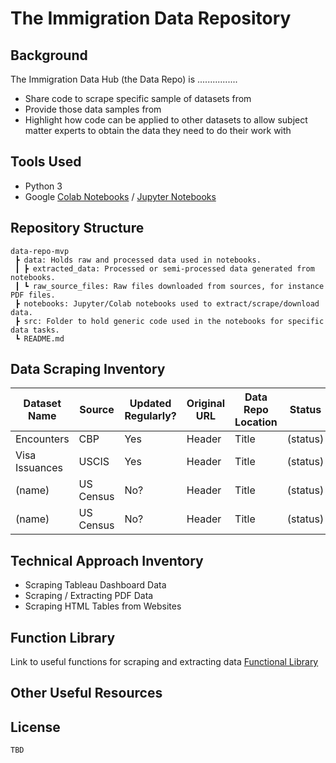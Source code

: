 # The Immigration Data Repository 

## Background 
The Immigration Data Hub (the Data Repo) is ................
* Share code to scrape specific sample of datasets from
* Provide those data samples from
* Highlight how code can be applied to other datasets to allow subject matter experts to obtain the data they need to do their work with

## Tools Used
* Python 3
* Google [Colab Notebooks](https://colab.research.google.com/notebooks/intro.ipynb) / [Jupyter Notebooks](https://jupyter-notebook-beginner-guide.readthedocs.io/en/latest/what_is_jupyter.html)

## Repository Structure 
```
data-repo-mvp
 ┣ data: Holds raw and processed data used in notebooks. 
 ┃ ┣ extracted_data: Processed or semi-processed data generated from notebooks. 
 ┃ ┗ raw_source_files: Raw files downloaded from sources, for instance PDF files. 
 ┣ notebooks: Jupyter/Colab notebooks used to extract/scrape/download data. 
 ┣ src: Folder to hold generic code used in the notebooks for specific data tasks. 
 ┗ README.md
```

## Data Scraping Inventory 

| Dataset Name      | Source | Updated Regularly? | Original URL      | Data Repo Location | Status| 
| ----------- | ----------- | --- | ----------- | ----------- | -- | 
| Encounters      | CBP       | Yes | Header      | Title       | (status) |
| Visa Issuances   | USCIS        | Yes | Header      | Title       | (status) |
| (name)   | US Census        | No? | Header      | Title       | (status) |
| (name)   | US Census        | No? | Header      | Title       | (status) |



## Technical Approach Inventory 
* Scraping Tableau Dashboard Data
* Scraping / Extracting PDF Data
* Scraping HTML Tables from Websites


## Function Library
Link to useful functions for scraping and extracting data [Functional Library](TBD)

## Other Useful Resources 


## License 
    TBD 



